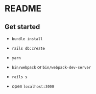 # README

## Get started

- `bundle install`
- `rails db:create`

- `yarn`
- `bin/webpack` or `bin/webpack-dev-server`

- `rails s`

- open `localhost:3000`
